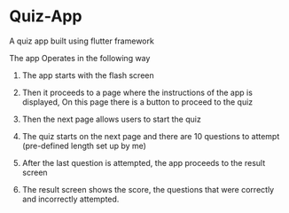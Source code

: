 # Quiz-App
A quiz app built using flutter framework

The app Operates in the following way

1) The app starts with the flash screen

2) Then it proceeds to a page where the instructions of the app is displayed, On this page there is a button to proceed to the quiz

3) Then the next page allows users to start the quiz

4) The quiz starts on the next page and there are 10 questions to attempt (pre-defined length set up by me)

5) After the last question is attempted, the app proceeds to the result screen

6) The result screen shows the score, the questions that were correctly and incorrectly attempted.